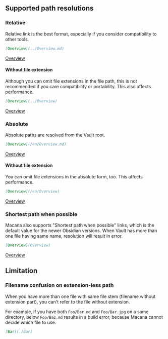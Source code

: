 ## Supported path resolutions
### Relative

Relative link is the best format, especially if you consider compatibility to other tools.

```markdown
[Overview](../Overview.md)
```

[Overview](../Overview.md)

#### Without file extension

Although you can omit file extensions in the file path, this is not recommended if you care compatibility or portability.
This also affects performance.

```markdown
[Overview](../Overview)
```

[Overview](../Overview)

### Absolute

Absolute paths are resolved from the Vault root.

```markdown
[Overview](/en/Overview.md)
```

[Overview](/en/Overview.md)

#### Without file extension

You can omit file extensions in the absolute form, too.
This affects performance.

```markdown
[Overview](/en/Overview)
```

[Overview](/en/Overview)

### Shortest path when possible

Macana also supports "Shortest path when possible" links, which is the default value for the newer Obsidian versions.
When Vault has more than one file having same name, resolution will result in error.

```markdown
[Overview](Overview)
```

[Overview](Overview)

## Limitation

### Filename confusion on extension-less path

When you have more than one file with same file stem (filename without extension part), you can't refer to the file without extension.

For example, if you have both `Foo/Bar.md` and `Foo/Bar.jpg` on a same directory, below `Foo/Baz.md` results in a build error, because Macana cannot decide which file to use.

```markdown
[Bar](./Bar)
```